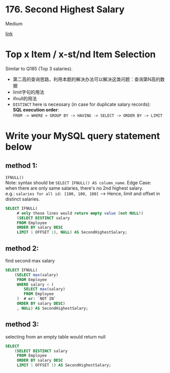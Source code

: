 # 176. Second Highest Salary

Medium

[link](https://leetcode.com/problems/second-highest-salary/)

# Top x Item / x-st/nd Item Selection

Similar to Q185 (Top 3 salaries).

- 第二高的查询思路，利用本题的解决办法可以解决这类问题：查询第N高的数据
- limit字句的用法
- ifnull的用法
- `DISTINCT` here is necessary (in case for duplicate salary records):\
  **SQL execution order**:\
  `FROM -> WHERE > GROUP BY -> HAVING -> SELECT -> ORDER BY -> LIMIT`


# Write your MySQL query statement below 
## method 1:
`IFNULL()`\
Note: syntax should be `SELECT IFNULL() AS column_name`.
Edge Case:\
when there are only same salaries, there's no 2nd highest salary. \
e.g.:  `salaries for all id: [100, 100, 100]`
--> Hence, limit and offset in distinct salaries.
```sql
SELECT IFNULL(
     # only these lines would return empty value (not NULL!)
     (SELECT DISTINCT salary 
     FROM Employee
     ORDER BY salary DESC
     LIMIT 1 OFFSET 1), NULL) AS SecondHighestSalary; 
```
 
## method 2:
find second max salary
```sql
SELECT IFNULL(
    (SELECT max(salary) 
     FROM Employee
     WHERE salary < (
        SELECT max(salary) 
        FROM Employee
     )  # or: `NOT IN`
     ORDER BY salary DESC)
     , NULL) AS SecondHighestSalary;
```     


## method 3:
selecting from an empty table would return null
```sql
SELECT 
    (SELECT DISTINCT salary 
     FROM Employee
     ORDER BY salary DESC
     LIMIT 1 OFFSET 1) AS SecondHighestSalary;
```

